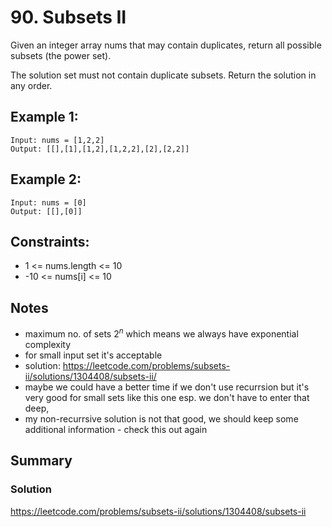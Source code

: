 # 90. Subsets II

Given an integer array nums that may contain duplicates, return all possible subsets (the power set).

The solution set must not contain duplicate subsets. Return the solution in any order.

## Example 1:
    Input: nums = [1,2,2]
    Output: [[],[1],[1,2],[1,2,2],[2],[2,2]]

## Example 2:
    Input: nums = [0]
    Output: [[],[0]]
 
## Constraints:
* 1 <= nums.length <= 10
* -10 <= nums[i] <= 10

## Notes
- maximum no. of sets $2^n$ which means we always have exponential complexity
- for small input set it's acceptable
- solution: https://leetcode.com/problems/subsets-ii/solutions/1304408/subsets-ii/
- maybe we could have a better time if we don't use recurrsion but it's very good for small sets like this one esp. we don't have to enter that deep,
- my non-recurrsive solution is not that good, we should keep some additional information - check this out again

## Summary
### Solution
https://leetcode.com/problems/subsets-ii/solutions/1304408/subsets-ii